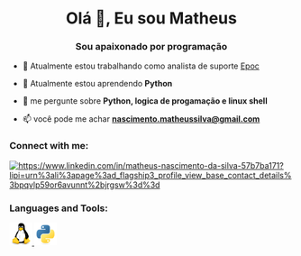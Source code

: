 <h1 align="center">Olá 👋, Eu sou Matheus</h1>
<h3 align="center">Sou apaixonado por programação</h3>

- 🔭 Atualmente estou trabalhando como analista de suporte [Epoc](https://www.epoc.com.br/)

- 🌱 Atualmente estou aprendendo **Python**

- 💬 me pergunte sobre **Python, logica de progamação e linux shell**

- 📫 você pode me achar **nascimento.matheussilva@gmail.com**

<h3 align="left">Connect with me:</h3>
<p align="left">
<a href="https://linkedin.com/in/https://www.linkedin.com/in/matheus-nascimento-da-silva-57b7ba171?lipi=urn%3ali%3apage%3ad_flagship3_profile_view_base_contact_details%3bpqvlp59or6avunnt%2bjrgsw%3d%3d" target="blank"><img align="center" src="https://raw.githubusercontent.com/rahuldkjain/github-profile-readme-generator/master/src/images/icons/Social/linked-in-alt.svg" alt="https://www.linkedin.com/in/matheus-nascimento-da-silva-57b7ba171?lipi=urn%3ali%3apage%3ad_flagship3_profile_view_base_contact_details%3bpqvlp59or6avunnt%2bjrgsw%3d%3d" height="30" width="40" /></a>
</p>

<h3 align="left">Languages and Tools:</h3>
<p align="left"> <a href="https://www.linux.org/" target="_blank" rel="noreferrer"> <img src="https://raw.githubusercontent.com/devicons/devicon/master/icons/linux/linux-original.svg" alt="linux" width="40" height="40"/> </a> <a href="https://www.python.org" target="_blank" rel="noreferrer"> <img src="https://raw.githubusercontent.com/devicons/devicon/master/icons/python/python-original.svg" alt="python" width="40" height="40"/> </a> </p>


<!---
- 👋 Olá meu nome é Matheus @NASCIMENTOMATHEUSSILVA
- 👀 I’m interested in ...
- 🌱 I’m currently learning ...
- 💞️ I’m looking to collaborate on ...
- 📫 How to reach me ...

NASCIMENTOMATHEUSSILVA/NASCIMENTOMATHEUSSILVA is a ✨ special ✨ repository because its `README.md` (this file) appears on your GitHub profile.
You can click the Preview link to take a look at your changes.

